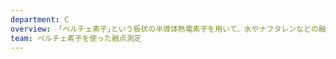 ```yaml
---
department: C
overview: 「ペルチェ素子｣という板状の半導体熱電素子を用いて、水やナフタレンなどの融点を測定する装置を作製しました。
team: ペルチェ素子を使った融点測定
---
```

